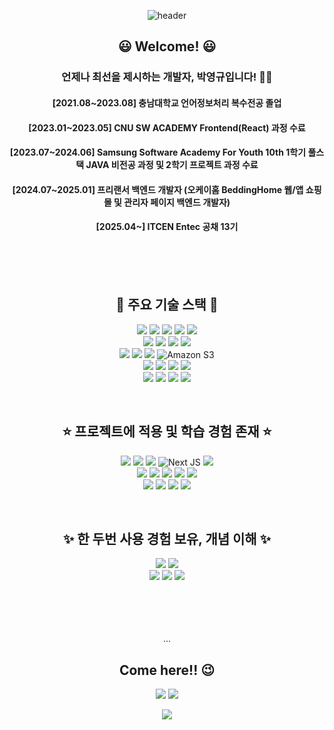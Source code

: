 <div align="center">
  
![header](https://capsule-render.vercel.app/api?type=waving&color=auto&height=300&section=header&text=Bzeromo&fontSize=90&animation=scaleIn&fontAlign=70)
  
## 😃 Welcome! 😃

### 언제나 최선을 제시하는 개발자, **박영규**입니다! 🙋‍♂️

#### [2021.08~2023.08] 충남대학교 언어정보처리 복수전공 졸업
#### [2023.01~2023.05] **CNU SW ACADEMY** Frontend(React) 과정 수료
#### [2023.07~2024.06] **Samsung Software Academy For Youth 10th** 1학기 풀스택 JAVA 비전공 과정 및 2학기 프로젝트 과정 수료
#### [2024.07~2025.01] 프리랜서 백엔드 개발자 (오케이홈 BeddingHome 웹/앱 쇼핑몰 및 관리자 페이지 백엔드 개발자)
#### [2025.04~] **ITCEN Entec** 공채 13기


</br>
</br>
</br>

## 🌟 주요 기술 스택 🌟
  
![](https://img.shields.io/badge/JAVA-2F2625?style=flat-square&logo=CoffeeScript&logoColor=white) ![](https://img.shields.io/badge/Spring-6DB33F?style=flat-square&logo=Spring&logoColor=white) ![](https://img.shields.io/badge/SpringBoot-6DB33F?style=flat-square&logo=SpringBoot&logoColor=white) ![](https://img.shields.io/badge/JPA-59666C?style=flat-square&logo=Hibernate&logoColor=white) ![](https://img.shields.io/badge/MyBatis-050505?style=flat-square&logo=fluentbit&logoColor=white) </br>
![](https://img.shields.io/badge/PostgreSQL-4169E1?style=flat-square&logo=postgresql&logoColor=white)  ![](https://img.shields.io/badge/MySQL-4479A1?style=flat-square&logo=MySQL&logoColor=white) ![](https://img.shields.io/badge/Redis-DC382D?style=flat-square&logo=Redis&logoColor=white) ![](https://img.shields.io/badge/MongoDB-47A248?style=flat-square&logo=MongoDB&logoColor=white) </br>
![](https://img.shields.io/badge/Jenkins-D24939?style=flat-square&logo=Jenkins&logoColor=white) ![](https://img.shields.io/badge/Docker-2496ED?style=flat-square&logo=Docker&logoColor=white) ![](https://img.shields.io/badge/SonarQube-4E9BCD?style=flat-square&logo=sonarqubecloud&logoColor=white) ![Amazon S3](https://img.shields.io/badge/Amazon%20S3-FF9900?style=flat-square&logo=s3&logoColor=white) </br>
![](https://img.shields.io/badge/JavaScript-F7DF1E?style=flat-square&logo=JavaScript&logoColor=white ) ![](https://img.shields.io/badge/CSS3-1572B6?style=flat-square&logo=css&logoColor=white) ![](https://img.shields.io/badge/HTML5-E34F26?style=flat-square&logo=HTML5&logoColor=white) ![](https://img.shields.io/badge/Vue.js-4FC08D?style=flat-square&logo=Vue.js&logoColor=white) </br>
![](https://img.shields.io/badge/Figma-F24E1E?style=flat-square&logo=Figma&logoColor=white)  ![](https://img.shields.io/badge/Git-F05032?style=flat-square&logo=Git&logoColor=white) ![](https://img.shields.io/badge/Jira-0052CC?style=flat-square&logo=Jira&logoColor=white) ![](https://img.shields.io/badge/Postman-FF6C37?style=flat-square&logo=postman&logoColor=white) 



</br>

## ⭐ 프로젝트에 적용 및 학습 경험 존재 ⭐

![](https://img.shields.io/badge/Python-3776AB?style=flat-square&logo=Python&logoColor=white) ![](https://img.shields.io/badge/TypeScript-3178C6?style=flat-square&logo=TypeScript&logoColor=white) ![](https://img.shields.io/badge/Dart-0175C2?style=flat-square&logo=Dart&logoColor=white) ![Next JS](https://img.shields.io/badge/Next-black?style=flat-square&logo=next.js&logoColor=white) ![](https://img.shields.io/badge/Tailwind%20CSS-06B6D4?style=flat-square&logo=tailwindcss&logoColor=white) </br>
![](https://img.shields.io/badge/Prometheus-E6522C?style=flat-square&logo=Prometheus&logoColor=white) ![](https://img.shields.io/badge/Grafana-F46800?style=flat-square&logo=Grafana&logoColor=white ) ![](https://img.shields.io/badge/Sonatype%20Nexus%20Repository-1B1C30?style=flat-square&logo=Sonatype&logoColor=white) ![](https://img.shields.io/badge/Nginx-009639?style=flat-square&logo=nginx&logoColor=white) ![](https://img.shields.io/badge/Amazon%20EC2-FF9900?style=flat-square&logo=AmazonEC2&logoColor=white)  </br>
![](https://img.shields.io/badge/Elasticsearch-005571?style=flat-square&logo=Elasticsearch&logoColor=white) ![](https://img.shields.io/badge/React-61DAFB?style=flat-square&logo=React&logoColor=white ) ![](https://img.shields.io/badge/Flutter-02569B?style=flat-square&logo=Flutter&logoColor=white) ![](https://img.shields.io/badge/Node.js-339933?style=flat-square&logo=Node.js&logoColor=white)

</br>

## ✨ 한 두번 사용 경험 보유, 개념 이해 ✨

![](https://img.shields.io/badge/InfluxDB-22ADF6?style=flat-square&logo=InfluxDB&logoColor=white) ![](https://img.shields.io/badge/Firebase-FFCA28?style=flat-square&logo=Firebase&logoColor=white) </br> ![](https://img.shields.io/badge/Naver%20Cloud-03C75A?style=flat-square&logo=Naver&logoColor=white) ![](https://img.shields.io/badge/BootStrap-7952B3?style=flat-square&logo=BootStrap&logoColor=white) ![](https://img.shields.io/badge/H2-09476B?style=flat-square&logo=h2database&logoColor=white)
   
  <br/>
  <br/>
  <br/>
  <br/>
  ...
  
  
  
## Come here!! 😉

![](https://img.shields.io/badge/Bzeromo's%20Velog-20C997?style=flat-square&logo=Velog&logoColor=white&link=https://velog.io/@bzeromo ) ![](https://img.shields.io/badge/Bzeromo's%20Instagram-E4405F?style=flat-square&logo=Instagram&logoColor=white&link=https://www.instagram.com/b_zero_mo/)



![](https://capsule-render.vercel.app/api?type=waving&color=auto&height=300&section=footer)
</div>
